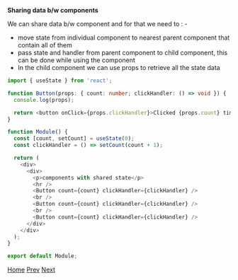 **Sharing data b/w components**

We can share data b/w component and for that we need to : -

- move state from individual component to nearest parent component that contain all of them
- pass state and handler from parent component to child component, this can be done while using the component
- In the child component we can use props to retrieve all the state data

```typescript
import { useState } from 'react';

function Button(props: { count: number; clickHandler: () => void }) {
  console.log(props);

  return <button onClick={props.clickHandler}>Clicked {props.count} times</button>;
}

function Module() {
  const [count, setCount] = useState(0);
  const clickHandler = () => setCount(count + 1);

  return (
    <div>
      <div>
        <p>components with shared state</p>
        <hr />
        <Button count={count} clickHandler={clickHandler} />
        <br />
        <Button count={count} clickHandler={clickHandler} />
        <br />
        <Button count={count} clickHandler={clickHandler} />
      </div>
    </div>
  );
}

export default Module;
```

[Home](../../readme.md)
[Prev](../5_events_and_screen_updation/readme.md)
[Next](../../readme.md)

